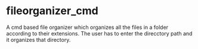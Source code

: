 # fileorganizer_cmd

A cmd based file organizer which organizes all the files in a folder according to their extensions. 
The user has to enter the direcctory path and it organizes that directory.
